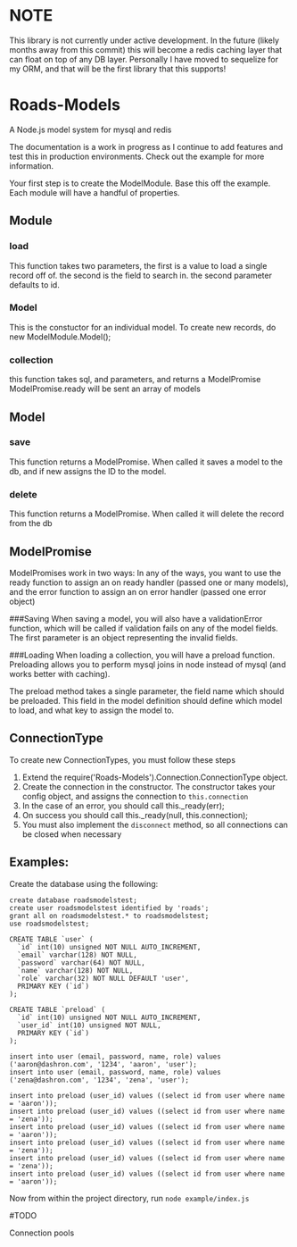 NOTE
=====

This library is not currently under active development. In the future (likely months away from this commit) this will become a redis caching layer that can float on top of any DB layer. Personally I have moved to sequelize for my ORM, and that will be the first library that this supports!

Roads-Models
============

A Node.js model system for mysql and redis

The documentation is a work in progress as I continue to add features and test this in production environments. Check out the example for more information.

Your first step is to create the ModelModule. Base this off the example. Each module will have a handful of properties.

## Module

### load 
This function takes two parameters, the first is a value to load a single record off of. the second is the field to search in. the second parameter defaults to id.

### Model
This is the constuctor for an individual model. To create new records, do new ModelModule.Model();

### collection
this function takes sql, and parameters, and returns a ModelPromise
ModelPromise.ready will be sent an array of models


## Model

### save
This function returns a ModelPromise. When called it saves a model to the db, and if new assigns the ID to the model.

### delete
This function returns a ModelPromise. When called it will delete the record from the db


## ModelPromise
ModelPromises work in two ways:
In any of the ways, you want to use the ready function to assign an on ready handler (passed one or many models), and the error function to assign an on error handler (passed one error object)

###Saving
When saving a model, you will also have a validationError function, which will be called if validation fails on any of the model fields. The first parameter is an object representing the invalid fields.

###Loading
When loading a collection, you will have a preload function. Preloading allows you to perform mysql joins in node instead of mysql (and works better with caching).

The preload method takes a single parameter, the field name which should be preloaded. This field in the model definition should define which model to load, and what key to assign the model to.



## ConnectionType

To create new ConnectionTypes, you must follow these steps

1. Extend the require('Roads-Models').Connection.ConnectionType object.
2. Create the connection in the constructor. The constructor takes your config object, and assigns the connection to `this.connection`
3. In the case of an error, you should call this._ready(err);
4. On success you should call this._ready(null, this.connection);
5. You must also implement the `disconnect` method, so all connections can be closed when necessary

## Examples:

Create the database using the following:

	create database roadsmodelstest;
	create user roadsmodelstest identified by 'roads';
	grant all on roadsmodelstest.* to roadsmodelstest;
	use roadsmodelstest;

	CREATE TABLE `user` (
	  `id` int(10) unsigned NOT NULL AUTO_INCREMENT,
	  `email` varchar(128) NOT NULL,
	  `password` varchar(64) NOT NULL,
	  `name` varchar(128) NOT NULL,
	  `role` varchar(32) NOT NULL DEFAULT 'user',
	  PRIMARY KEY (`id`)
	);

	CREATE TABLE `preload` (
	  `id` int(10) unsigned NOT NULL AUTO_INCREMENT,
	  `user_id` int(10) unsigned NOT NULL,
	  PRIMARY KEY (`id`)
	);

	insert into user (email, password, name, role) values ('aaron@dashron.com', '1234', 'aaron', 'user');
	insert into user (email, password, name, role) values ('zena@dashron.com', '1234', 'zena', 'user');

	insert into preload (user_id) values ((select id from user where name = 'aaron'));
	insert into preload (user_id) values ((select id from user where name = 'zena'));
	insert into preload (user_id) values ((select id from user where name = 'aaron'));
	insert into preload (user_id) values ((select id from user where name = 'zena'));
	insert into preload (user_id) values ((select id from user where name = 'zena'));
	insert into preload (user_id) values ((select id from user where name = 'aaron'));

Now from within the project directory, run ```node example/index.js```


#TODO

Connection pools
